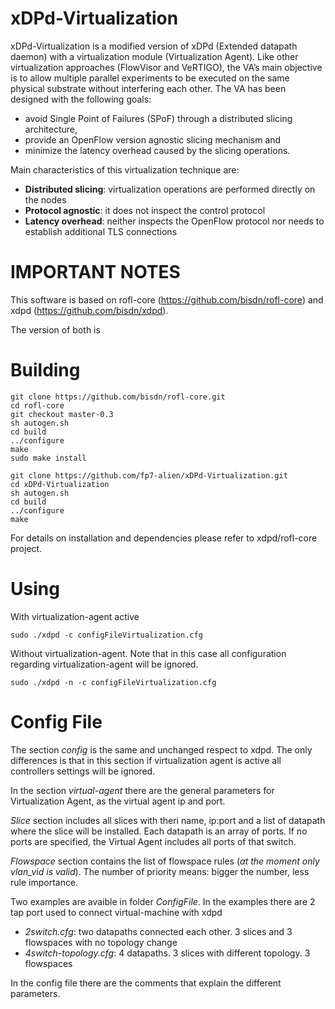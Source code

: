 xDPd-Virtualization
===================
xDPd-Virtualization is a modified version of xDPd (Extended datapath daemon) with a virtualization module (Virtualization Agent).
Like other virtualization approaches (FlowVisor and VeRTIGO), the VA’s main objective is to allow 
multiple parallel experiments to be executed on the same physical substrate without interfering each other. The VA has 
been designed with the following goals: 
* avoid Single Point of Failures (SPoF) through a distributed slicing architecture, 
* provide an OpenFlow version agnostic slicing mechanism and 
* minimize the latency overhead caused by the slicing operations. 

Main characteristics of this virtualization technique are:
* __Distributed slicing__: virtualization operations are performed directly on the nodes
* __Protocol agnostic__: it does not inspect the control protocol
* __Latency overhead__: neither inspects the OpenFlow protocol nor needs to establish additional TLS connections

IMPORTANT NOTES
===============
This software is based on rofl-core (<https://github.com/bisdn/rofl-core>) and xdpd (<https://github.com/bisdn/xdpd>).

The version of both is 

Building
========
````
git clone https://github.com/bisdn/rofl-core.git
cd rofl-core
git checkout master-0.3
sh autogen.sh
cd build
../configure
make
sudo make install
````

````
git clone https://github.com/fp7-alien/xDPd-Virtualization.git
cd xDPd-Virtualization
sh autogen.sh
cd build
../configure
make
````

For details on installation and dependencies please refer to xdpd/rofl-core project.

Using
=====
With virtualization-agent active
````
sudo ./xdpd -c configFileVirtualization.cfg
````

Without virtualization-agent. 
Note that in this case all configuration regarding virtualization-agent will be ignored.
````
sudo ./xdpd -n -c configFileVirtualization.cfg
````

Config File
===========
The section _config_ is the same and unchanged respect to xdpd. The only differences is that in this section if virtualization agent is active all
controllers settings will be ignored.

In the section _virtual-agent_ there are the general parameters for Virtualization Agent, as the virtual agent ip and port.

_Slice_ section includes all slices with theri name, ip:port and a list of datapath where the slice will be installed. Each datapath is an array of ports. If no ports are specified, the Virtual Agent includes all ports of that switch.

_Flowspace_ section contains the list of flowspace rules (_at the moment only vlan\_vid is valid_). The number of priority means: bigger the number, less rule importance.

Two examples are avaible in folder *ConfigFile*.
In the examples there are 2 tap port used to connect virtual-machine with xdpd

- *2switch.cfg*: two datapaths connected each other. 3 slices and 3 flowspaces with no topology change
- *4switch-topology.cfg*: 4 datapaths. 3 slices with different topology. 3 flowspaces

In the config file there are the comments that explain the different parameters.